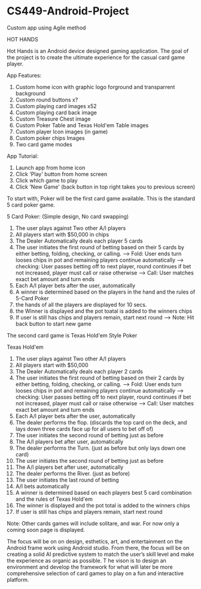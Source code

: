 # CS449-Android-Project
Custom app using Agile method

HOT HANDS

Hot Hands is an Android device designed gaming application. The goal of the project is to create the ultimate experience for the casual card game player.

App Features:
  1) Custom home icon with graphic logo forground and transparrent background
  2) Custom round buttons x?
  3) Custom playing card images x52
  4) Custom playing card back image
  5) Custom Treasure Chest image
  6) Custom Poker Table and Texas Hold'em Table images
  7) Custom player Icon images (in game)
  8) Custom poker chips Images
  9) Two card game modes

App Tutorial:
  1) Launch app from home icon
  2) Click 'Play' button from home screen
  3) Click  which game to play
  4) Click 'New Game' (back button in top right takes you to previous screen)

To start with, Poker will be the first card game available. This is the standard 5 card poker game.

5 Card Poker: (Simple design, No card swapping)
  1) The user plays against Two other A/I players
  2) All players start with $50,000 in chips
  3) The Dealer Automatically deals each player 5 cards
  3) The user initiates the first round of betting based on their 5 cards by either betting, folding, checking, or calling.
      --> Fold: User ends turn looses chips in pot and remaining players continue automatically
      --> checking: User passes betting off to next player, round continues if bet not increased, player must call or raise otherwise
      --> Call: User matches exact bet amount and turn ends
  4) Each A/I player bets after the user, automatically
  5) A winner is determined based on the players in the hand and the rules of 5-Card Poker
  6) the hands of all the players are displayed for 10 secs. 
  7) the Winner is displayed and the pot toatal is added to the winners chips
  8) If user is still has chips and players remain, start next round
  --> Note: Hit back button to start new game
  
The second card game is Texas Hold'em Style Poker

Texas Hold'em
  1) The user plays against Two other A/I players
  2) All players start with $50,000
  3) The Dealer Automatically deals each player 2 cards
  4) The user initiates the first round of betting based on their 2 cards by either betting, folding, checking, or calling.
      --> Fold: User ends turn looses chips in pot and remaining players continue automatically
      --> checking: User passes betting off to next player, round continues if bet not increased, player must call or raise otherwise
      --> Call: User matches exact bet amount and turn ends
  5) Each A/I player bets after the user, automatically
  4) The dealer performs the flop. (discards the top card on the deck, and lays down three cards face up for all users to bet off of)
  6) The user initiates the second round of betting just as before
  7) The A/I players bet after user, automatically
  8) The dealer performs the Turn. (just as before but only lays down one card)
  9) The user initiates the second round of betting just as before
  10) The A/I players bet after user, automatically
  11) The dealer performs the River. (just as before)
  12) The user initiates the last round of betting
  13) A/I bets automatically
  14) A winner is determined based on each players best 5 card combination and the rules of Texas Hold'em
  15) The winner is displayed and the pot total is added to the winners chips
  16)  If user is still has chips and players remain, start next round
  
Note: Other cards games will include solitare, and war. For now only a coming soon page is displayed.

The focus will be on on design, esthetics, art, and entertainment on the Android frame work using Android studio. From there, the focus will be on creating a solid AI predictive system to match the user’s skill level and make the experience as organic as possible. T
he vison is to design an environment and develop the framework for what will later be more comprehensive selection of card games to play on a fun and interactive platform.  
